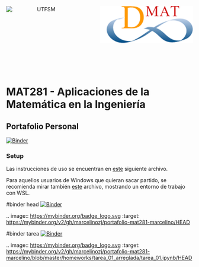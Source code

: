 <header>
<img src="https://upload.wikimedia.org/wikipedia/commons/4/47/Logo_UTFSM.png" width=200 alt="UTFSM" align="left"/>
<img src="./images/dmat.png" alt="DMAT" align="right"/>
</header>
</br></br></br></br></br>

</br>
</br>


# MAT281 - Aplicaciones de la Matemática en la Ingeniería

## Portafolio Personal
[![Binder](https://mybinder.org/badge_logo.svg)](https://mybinder.org/v2/gh/{marcelinozj}/mat281_portfolio_template/master?urlpath=lab)

### Setup

Las instrucciones de uso se encuentran en [este](setup.md) siguiente archivo. 

Para aquellos usuarios de Windows que quieran sacar partido, se recomienda mirar también [este](wsl_ds_toolkit.md) archivo, mostrando un entorno de trabajo con WSL.

#binder head
[![Binder](https://mybinder.org/badge_logo.svg)](https://mybinder.org/v2/gh/marcelinozj/portafolio-mat281-marcelino/HEAD)

.. image:: https://mybinder.org/badge_logo.svg
 :target: https://mybinder.org/v2/gh/marcelinozj/portafolio-mat281-marcelino/HEAD

#binder tarea
[![Binder](https://mybinder.org/badge_logo.svg)](https://mybinder.org/v2/gh/marcelinozj/portafolio-mat281-marcelino/blob/master/homeworks/tarea_01_arreglada/tarea_01.ipynb/HEAD)

.. image:: https://mybinder.org/badge_logo.svg
 :target: https://mybinder.org/v2/gh/marcelinozj/portafolio-mat281-marcelino/blob/master/homeworks/tarea_01_arreglada/tarea_01.ipynb/HEAD
